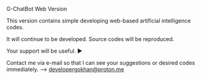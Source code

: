 G-ChatBot Web Version

This version contains simple developing web-based artificial intelligence codes. 

It will continue to be developed. Source codes will be reproduced. 

Your support will be useful.
►

Contact me via e-mail so that I can see your suggestions or desired codes immediately. 
-->    developergokhan@proton.me 
